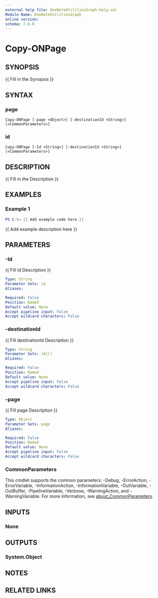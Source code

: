 ```yaml
---
external help file: OneNoteUtilitiesGraph-help.xml
Module Name: OneNoteUtilitiesGraph
online version:
schema: 2.0.0
---
```


# Copy-ONPage

## SYNOPSIS
{{ Fill in the Synopsis }}

## SYNTAX

### page
```
Copy-ONPage [-page <Object>] [-destinationId <String>] [<CommonParameters>]
```

### id
```
Copy-ONPage [-Id <String>] [-destinationId <String>] [<CommonParameters>]
```

## DESCRIPTION
{{ Fill in the Description }}

## EXAMPLES

### Example 1
```powershell
PS C:\> {{ Add example code here }}
```

{{ Add example description here }}

## PARAMETERS

### -Id
{{ Fill Id Description }}

```yaml
Type: String
Parameter Sets: id
Aliases:

Required: False
Position: Named
Default value: None
Accept pipeline input: False
Accept wildcard characters: False
```

### -destinationId
{{ Fill destinationId Description }}

```yaml
Type: String
Parameter Sets: (All)
Aliases:

Required: False
Position: Named
Default value: None
Accept pipeline input: False
Accept wildcard characters: False
```

### -page
{{ Fill page Description }}

```yaml
Type: Object
Parameter Sets: page
Aliases:

Required: False
Position: Named
Default value: None
Accept pipeline input: False
Accept wildcard characters: False
```

### CommonParameters
This cmdlet supports the common parameters: -Debug, -ErrorAction, -ErrorVariable, -InformationAction, -InformationVariable, -OutVariable, -OutBuffer, -PipelineVariable, -Verbose, -WarningAction, and -WarningVariable. For more information, see [about_CommonParameters](http://go.microsoft.com/fwlink/?LinkID=113216).

## INPUTS

### None

## OUTPUTS

### System.Object
## NOTES

## RELATED LINKS
